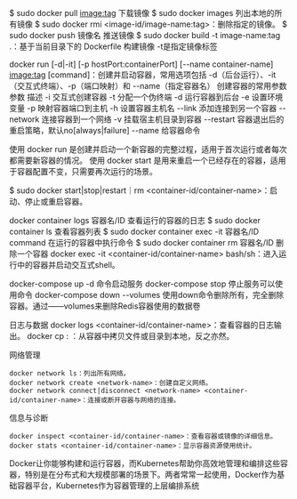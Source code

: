 $ sudo docker pull <image:tag>  下载镜像
$ sudo docker images 列出本地的所有镜像
$ sudo docker rmi <image-id/image-name:tag>：删除指定的镜像。
$ sudo docker push 镜像名  推送镜像
$ sudo docker build -t image-name:tag .：基于当前目录下的 Dockerfile 构建镜像 -t是指定镜像标签


docker run [-d|-it] [-p hostPort:containerPort] [--name container-name] <image:tag> [command]：创建并启动容器，常用选项包括 -d（后台运行）、-it（交互式终端）、-p（端口映射）和 --name（指定容器名）
创建容器的常用参数
参数 	描述
-i 	交互式创建容器
-t 	分配一个伪终端
-d 	运行容器到后台
-e 	设置环境变量
-p 	映射容器端口到主机
-h 	设置容器主机名
--link 	添加连接到另一个容器
--network 	连接容器到一个网络
-v 	挂载宿主机目录到容器
--restart 	容器退出后的重启策略，默认no[always|failure]
--name 	给容器命令

使用 docker run 是创建并启动一个新容器的完整过程，适用于首次运行或者每次都需要新容器的情况。
使用 docker start 是用来重启一个已经存在的容器，适用于容器配置不变，只需要再次运行的场景。


$ sudo docker start|stop|restart｜rm <container-id/container-name>：启动、停止或重启容器。

docker container logs 容器名/ID    查看运行的容器的日志
$ sudo docker container ls  查看容器列表
$ sudo docker container exec -it 容器名/ID command   在运行的容器中执行命令
$ sudo docker container rm 容器名/ID   删除一个容器
docker exec -it <container-id/container-name> bash/sh：进入运行中的容器并启动交互式shell。

docker-compose up -d  命令启动服务
docker-compose stop    停止服务可以使用命令
docker-compose down --volumes  使用down命令删除所有，完全删除容器。通过——volumes来删除Redis容器使用的数据卷

日志与数据
    docker logs <container-id/container-name>：查看容器的日志输出。
    docker cp <container-id>:<src-path> <destination-path>：从容器中拷贝文件或目录到本地，反之亦然。
    
网络管理

    docker network ls：列出所有网络。
    docker network create <network-name>：创建自定义网络。
    docker network connect|disconnect <network-name> <container-id/container-name>：连接或断开容器与网络的连接。


信息与诊断

    docker inspect <container-id/container-name>：查看容器或镜像的详细信息。
    docker stats <container-id/container-name>：显示容器资源使用统计。


Docker让你能够构建和运行容器，而Kubernetes帮助你高效地管理和编排这些容器，特别是在分布式和大规模部署的场景下。两者常常一起使用，Docker作为基础容器平台，Kubernetes作为容器管理的上层编排系统










